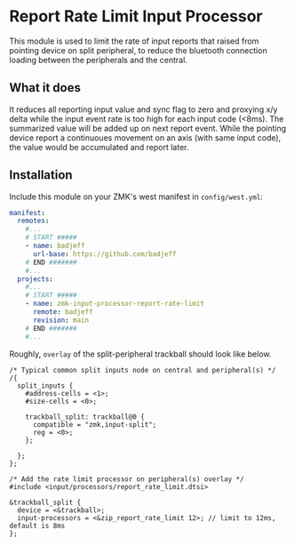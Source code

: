 # Report Rate Limit Input Processor

This module is used to limit the rate of input reports that raised from pointing device on split peripheral, to reduce the bluetooth connection loading between the peripherals and the central.

## What it does

It reduces all reporting input value and sync flag to zero and proxying x/y delta while the input event rate is too high for each input code (<8ms). The summarized value will be added up on next report event. While the pointing device report a continuoues movement on an axis (with same input code), the value would be accumulated and report later.

## Installation

Include this module on your ZMK's west manifest in `config/west.yml`:

```yaml
manifest:
  remotes:
    #...
    # START #####
    - name: badjeff
      url-base: https://github.com/badjeff
    # END #######
    #...
  projects:
    #...
    # START #####
    - name: zmk-input-processor-report-rate-limit
      remote: badjeff
      revision: main
    # END #######
    #...
```

Roughly, `overlay` of the split-peripheral trackball should look like below.

```
/* Typical common split inputs node on central and peripheral(s) */
/{
  split_inputs {
    #address-cells = <1>;
    #size-cells = <0>;

    trackball_split: trackball@0 {
      compatible = "zmk,input-split";
      reg = <0>;
    };

  };
};

/* Add the rate limit processor on peripheral(s) overlay */
#include <input/processors/report_rate_limit.dtsi>

&trackball_split {
  device = <&trackball>;
  input-processors = <&zip_report_rate_limit 12>; // limit to 12ms, default is 8ms
};
```
